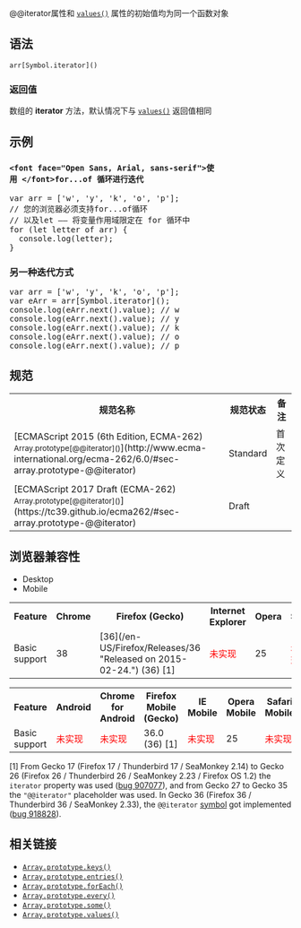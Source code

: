 @@iterator属性和 [`values()`](/zh-CN/docs/Web/JavaScript/Reference/Global_Objects/Array/values "values() 方法返回一个新的 Array Iterator 对象，该对象包含数组每个索引的值。") 属性的初始值均为同一个函数对象

## 语法

    arr[Symbol.iterator]()

### 返回值

数组的 **iterator** 方法，默认情况下与 [`values()`](/zh-CN/docs/Web/JavaScript/Reference/Global_Objects/Array/values "values() 方法返回一个新的 Array Iterator 对象，该对象包含数组每个索引的值。") 返回值相同

## 示例

### `<font face="Open Sans, Arial, sans-serif">使用 </font>for...of 循环进行迭代`

<pre class="brush: js">var arr = ['w', 'y', 'k', 'o', 'p'];
// 您的浏览器必须支持for...of循环
// 以及let —— 将变量作用域限定在 for 循环中
for (let letter of arr) {
  console.log(letter);
}
</pre>

### 另一种迭代方式

<pre class="brush: js">var arr = ['w', 'y', 'k', 'o', 'p'];
var eArr = arr[Symbol.iterator]();
console.log(eArr.next().value); // w
console.log(eArr.next().value); // y
console.log(eArr.next().value); // k
console.log(eArr.next().value); // o
console.log(eArr.next().value); // p
</pre>

## 规范

<table class="standard-table">

<tbody>

<tr>

<th scope="col">规范名称</th>

<th scope="col">规范状态</th>

<th scope="col">备注</th>

</tr>

<tr>

<td>[ECMAScript 2015 (6th Edition, ECMA-262)  
<small lang="zh-CN">Array.prototype[@@iterator]()</small>](http://www.ecma-international.org/ecma-262/6.0/#sec-array.prototype-@@iterator)</td>

<td><span class="spec-Standard">Standard</span></td>

<td>首次定义</td>

</tr>

<tr>

<td>[ECMAScript 2017 Draft (ECMA-262)  
<small lang="zh-CN">Array.prototype[@@iterator]()</small>](https://tc39.github.io/ecma262/#sec-array.prototype-@@iterator)</td>

<td><span class="spec-Draft">Draft</span></td>

<td> </td>

</tr>

</tbody>

</table>

## 浏览器兼容性

<div>

<div class="htab"><a name="AutoCompatibilityTable" id="AutoCompatibilityTable"></a>

*   <a>Desktop</a>
*   <a>Mobile</a>

</div>

</div>

<div id="compat-desktop">

<table class="compat-table">

<tbody>

<tr>

<th>Feature</th>

<th>Chrome</th>

<th>Firefox (Gecko)</th>

<th>Internet Explorer</th>

<th>Opera</th>

<th>Safari</th>

</tr>

<tr>

<td>Basic support</td>

<td>38</td>

<td>[36](/en-US/Firefox/Releases/36 "Released on 2015-02-24.") (36) [1]</td>

<td><span style="color: #f00;">未实现</span></td>

<td>25</td>

<td><span style="color: #f00;">未实现</span></td>

</tr>

</tbody>

</table>

</div>

<div id="compat-mobile">

<table class="compat-table">

<tbody>

<tr>

<th>Feature</th>

<th>Android</th>

<th>Chrome for Android</th>

<th>Firefox Mobile (Gecko)</th>

<th>IE Mobile</th>

<th>Opera Mobile</th>

<th>Safari Mobile</th>

</tr>

<tr>

<td>Basic support</td>

<td><span style="color: #f00;">未实现</span></td>

<td><span style="color: #f00;">未实现</span></td>

<td>36.0 (36) [1]</td>

<td><span style="color: #f00;">未实现</span></td>

<td>25</td>

<td><span style="color: #f00;">未实现</span></td>

</tr>

</tbody>

</table>

</div>

[1] From Gecko 17 (Firefox 17 / Thunderbird 17 / SeaMonkey 2.14) to Gecko 26 (Firefox 26 / Thunderbird 26 / SeaMonkey 2.23 / Firefox OS 1.2) the `iterator` property was used ([bug 907077](https://bugzilla.mozilla.org/show_bug.cgi?id=907077)), and from Gecko 27 to Gecko 35 the `"@@iterator"` placeholder was used. In Gecko 36 (Firefox 36 / Thunderbird 36 / SeaMonkey 2.33), the `@@iterator` [symbol](https://developer.mozilla.org/en-US/docs/Web/JavaScript/Reference/Global_Objects/Symbol) got implemented ([bug 918828](https://bugzilla.mozilla.org/show_bug.cgi?id=918828)).

## 相关链接

*   [`Array.prototype.keys()`](/zh-CN/docs/Web/JavaScript/Reference/Global_Objects/Array/keys "数组的 keys() 方法返回一个数组索引的迭代器。")
*   [`Array.prototype.entries()`](/zh-CN/docs/Web/JavaScript/Reference/Global_Objects/Array/entries "entries() 方法返回一个 Array Iterator 对象，该对象包含数组中每一个索引的键值对。")
*   [`Array.prototype.forEach()`](/zh-CN/docs/Web/JavaScript/Reference/Global_Objects/Array/forEach "forEach() 方法对数组的每个元素执行一次提供的函数(回调函数)。")
*   [`Array.prototype.every()`](/zh-CN/docs/Web/JavaScript/Reference/Global_Objects/Array/every "every() 方法测试数组的所有元素是否都通过了指定函数的测试。")
*   [`Array.prototype.some()`](/zh-CN/docs/Web/JavaScript/Reference/Global_Objects/Array/some "some() 方法测试数组中的某些元素是否通过了指定函数的测试。")
*   [`Array.prototype.values()`](/zh-CN/docs/Web/JavaScript/Reference/Global_Objects/Array/values "values() 方法返回一个新的 Array Iterator 对象，该对象包含数组每个索引的值。")